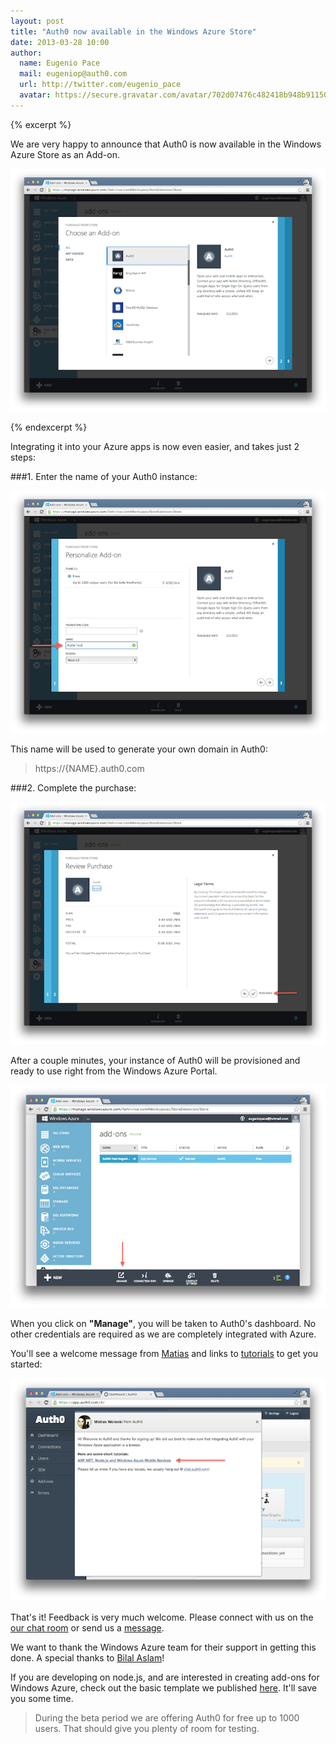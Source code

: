 ```yaml
---
layout: post
title: "Auth0 now available in the Windows Azure Store"
date: 2013-03-28 10:00
author: 
  name: Eugenio Pace
  mail: eugeniop@auth0.com
  url: http://twitter.com/eugenio_pace
  avatar: https://secure.gravatar.com/avatar/702d07476c482418b948b911504137a5?s=60
---
```


{% excerpt %} 

We are very happy to announce that Auth0 is now available in the Windows Azure Store as an Add-on. 

![azure store addon](/img/auth0-azurestore-portal.png)

{% endexcerpt %} 

Integrating it into your Azure apps is now even easier, and takes just 2 steps:

###1. Enter the name of your Auth0 instance:

![azure store addon](/img/auth0-azurestore-name.png)

This name will be used to generate your own domain in Auth0:

> https://{NAME}.auth0.com

###2. Complete the purchase:

![azure store addon](/img/auth0-azurestore-purchase.png)

After a couple minutes, your instance of Auth0 will be provisioned and ready to use right from the Windows Azure Portal. 

![azure store addon](/img/auth0-azurestore-manage.png)

When you click on __"Manage"__, you will be taken to Auth0's dashboard. No other credentials are required as we are completely integrated with Azure. 

You'll see a welcome message from [Matias](https://twitter.com/woloski) and links to [tutorials](https://docs.auth0.com/azure-tutorial) to get you started:

![azure store addon](/img/auth0-azurestore-auth0portal-welcome.png)

That's it! Feedback is very much welcome. Please connect with us on the [our chat room](http://chat.auth0.com) or send us a [message](mailto://support.auth0.com).

We want to thank the Windows Azure team for their support in getting this done. A special thanks to [Bilal Aslam](http://www.linkedin.com/in/bilalaslam)!

If you are developing on node.js, and are interested in creating add-ons for Windows Azure, check out the basic template we published [here](https://github.com/auth0/node-azure-store). It'll save you some time.

> During the beta period we are offering Auth0 for free up to 1000 users. That should give you plenty of room for testing. 